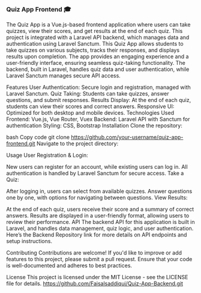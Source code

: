 ### Quiz App Frontend 🎓
The Quiz App is a Vue.js-based frontend application where users can take quizzes, view their scores, and get results at the end of each quiz. This project is integrated with a Laravel API backend, which manages data and authentication using Laravel Sanctum.
This Quiz App allows students to take quizzes on various subjects, tracks their responses, and displays results upon completion. The app provides an engaging experience and a user-friendly interface, ensuring seamless quiz-taking functionality. The backend, built in Laravel, handles quiz data and user authentication, while Laravel Sanctum manages secure API access.

Features
User Authentication: Secure login and registration, managed with Laravel Sanctum.
Quiz Taking: Students can take quizzes, answer questions, and submit responses.
Results Display: At the end of each quiz, students can view their scores and correct answers.
Responsive UI: Optimized for both desktop and mobile devices.
Technologies Used
Frontend: Vue.js, Vue Router, Vuex
Backend: Laravel API with Sanctum for authentication
Styling: CSS, Bootstrap
Installation
Clone the repository:

bash
Copy code
git clone https://github.com/your-username/quiz-app-frontend.git
Navigate to the project directory:

Usage
User Registration & Login:

New users can register for an account, while existing users can log in.
All authentication is handled by Laravel Sanctum for secure access.
Take a Quiz:

After logging in, users can select from available quizzes.
Answer questions one by one, with options for navigating between questions.
View Results:

At the end of each quiz, users receive their score and a summary of correct answers.
Results are displayed in a user-friendly format, allowing users to review their performance.
API
The backend API for this application is built in Laravel, and handles data management, quiz logic, and user authentication. Here’s the Backend Repository link for more details on API endpoints and setup instructions.

Contributing
Contributions are welcome! If you'd like to improve or add features to this project, please submit a pull request. Ensure that your code is well-documented and adheres to best practices.

License
This project is licensed under the MIT License - see the LICENSE file for details.
https://github.com/Faisalsaddiqui/Quiz-App-Backend.git
